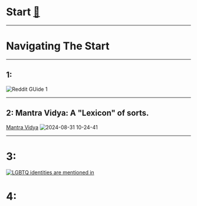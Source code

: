 # Start [🔁](https://www.reddit.com/r/HyperSanity/comments/1etbvra/what_is_vedic_wip/)
---------------------------------------------------------------------------------------------------------------------------------------------------------------------------------------------------------------------------------------------------------------------------

# Navigating The Start
--------------------------------------------------------------------------------------------------------------------------------------------------------------------------------------------------------------------------
## 1: 
![Reddit GUide 1](https://github.com/user-attachments/assets/4eb72dc9-03de-44fd-a979-307484159884)

--------------------------------------------------------------------------------------------------------------------------------------------------------------------------------------------------------------------------
## 2: Mantra Vidya: A "Lexicon" of sorts.
[Mantra Vidya](https://www.reddit.com/r/HyperSanity/comments/1ewcst1/whispers_of_the_eternal/)
![2024-08-31 10-24-41](https://github.com/user-attachments/assets/d898c416-f3dd-44d3-a241-196cd549ca1b)

--------------------------------------------------------------------------------------------------------------------------------------------------------------------------------------------------------------------------

# 3: 
[![LGBTQ identities are mentioned in](https://github.com/user-attachments/assets/45930b34-22a1-4758-8044-7ffda9711c91)](https://en.wikipedia.org/wiki/Navadurga)


# 4: 
